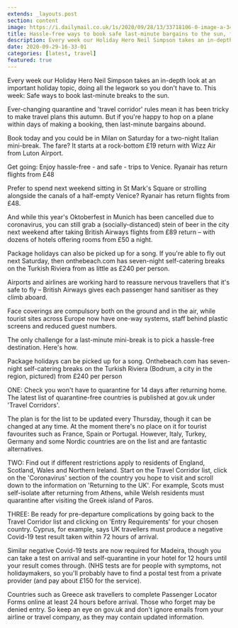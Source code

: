 ```yaml
---
extends: _layouts.post
section: content
image: https://i.dailymail.co.uk/1s/2020/09/28/13/33718106-0-image-a-34_1601296467699.jpg 
title: Hassle-free ways to book safe last-minute bargains to the sun, from Milan to Venice 
description: Every week our Holiday Hero Neil Simpson takes an in-depth look at an important holiday topic, doing the legwork so you dont have to. This week Safe ways to book last-minute breaks to the sun. 
date: 2020-09-29-16-33-01 
categories: [latest, travel] 
featured: true 
--- 
```

Every week our Holiday Hero Neil Simpson takes an in-depth look at an important holiday topic, doing all the legwork so you don't have to. This week: Safe ways to book last-minute breaks to the sun.

Ever-changing quarantine and 'travel corridor' rules mean it has been tricky to make travel plans this autumn. But if you're happy to hop on a plane within days of making a booking, then last-minute bargains abound.

Book today and you could be in Milan on Saturday for a two-night Italian mini-break. The fare? It starts at a rock-bottom £19 return with Wizz Air from Luton Airport.

Get going: Enjoy hassle-free - and safe - trips to Venice. Ryanair has return flights from £48

Prefer to spend next weekend sitting in St Mark's Square or strolling alongside the canals of a half-empty Venice? Ryanair has return flights from £48.

And while this year's Oktoberfest in Munich has been cancelled due to coronavirus, you can still grab a (socially-distanced) stein of beer in the city next weekend after taking British Airways flights from £89 return – with dozens of hotels offering rooms from £50 a night.

Package holidays can also be picked up for a song. If you're able to fly out next Saturday, then onthebeach.com has seven-night self-catering breaks on the Turkish Riviera from as little as £240 per person.

Airports and airlines are working hard to reassure nervous travellers that it's safe to fly – British Airways gives each passenger hand sanitiser as they climb aboard.

Face coverings are compulsory both on the ground and in the air, while tourist sites across Europe now have one-way systems, staff behind plastic screens and reduced guest numbers. 

The only challenge for a last-minute mini-break is to pick a hassle-free destination. Here's how.

Package holidays can be picked up for a song. Onthebeach.com has seven-night self-catering breaks on the Turkish Riviera (Bodrum, a city in the region, pictured) from £240 per person

ONE: Check you won't have to quarantine for 14 days after returning home. The latest list of quarantine-free countries is published at gov.uk under 'Travel Corridors'.

The plan is for the list to be updated every Thursday, though it can be changed at any time. At the moment there's no place on it for tourist favourites such as France, Spain or Portugal. However, Italy, Turkey, Germany and some Nordic countries are on the list and are fantastic alternatives.

TWO: Find out if different restrictions apply to residents of England, Scotland, Wales and Northern Ireland. Start on the Travel Corridor list, click on the 'Coronavirus' section of the country you hope to visit and scroll down to the information on 'Returning to the UK'. For example, Scots must self-isolate after returning from Athens, while Welsh residents must quarantine after visiting the Greek island of Paros.

THREE: Be ready for pre-departure complications by going back to the Travel Corridor list and clicking on 'Entry Requirements' for your chosen country. Cyprus, for example, says UK travellers must produce a negative Covid-19 test result taken within 72 hours of arrival. 

Similar negative Covid-19 tests are now required for Madeira, though you can take a test on arrival and self-quarantine in your hotel for 12 hours until your result comes through. (NHS tests are for people with symptoms, not holidaymakers, so you'll probably have to find a postal test from a private provider (and pay about £150 for the service).

Countries such as Greece ask travellers to complete Passenger Locator Forms online at least 24 hours before arrival. Those who forget may be denied entry. So keep an eye on gov.uk and don't ignore emails from your airline or travel company, as they may contain updated information.

